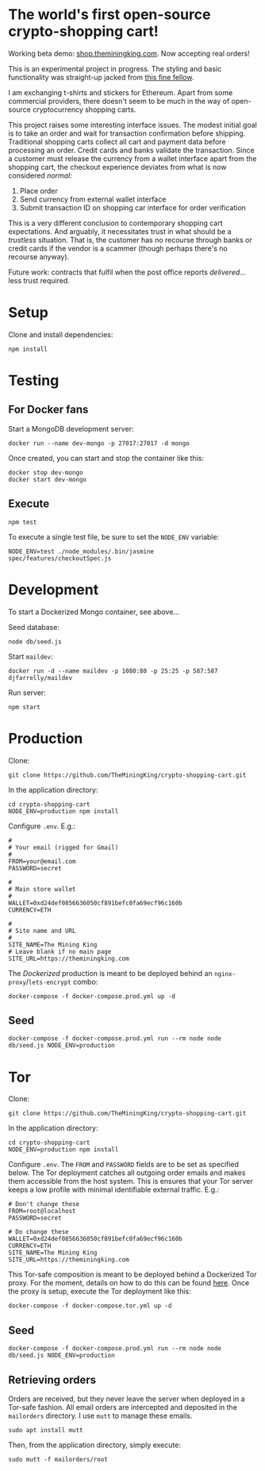 The world's first open-source crypto-shopping cart!
===================================================

Working beta demo: [shop.theminingking.com](https://shop.theminingking.com). Now accepting real orders!

This is an experimental project in progress. The styling and basic functionality was straight-up jacked from [this fine fellow](https://github.com/gabrieleromanato/Node.js-Shopping-Cart).

I am exchanging t-shirts and stickers for Ethereum. Apart from some commercial providers, there doesn't seem to be much in the way of open-source cryptocurrency shopping carts. 

This project raises some interesting interface issues. The modest initial goal is to take an order and wait for transaction confirmation before shipping. Traditional shopping carts collect all cart and payment data before processing an order. Credit cards and banks validate the transaction. Since a customer must release the currency from a wallet interface apart from the shopping cart, the checkout experience deviates from what is now considered _normal_:

1. Place order
2. Send currency from external wallet interface
3. Submit transaction ID on shopping car interface for order verification

This is a very different conclusion to contemporary shopping cart expectations. And arguably, it necessitates trust in what should be a _trustless_ situation. That is, the customer has no recourse through banks or credit cards if the vendor is a scammer (though perhaps there's no recourse anyway).

Future work: contracts that fulfil when the post office reports _delivered_... less trust required.

# Setup

Clone and install dependencies:

```
npm install
```

# Testing

## For Docker fans

Start a MongoDB development server:

```
docker run --name dev-mongo -p 27017:27017 -d mongo
```

Once created, you can start and stop the container like this:

```
docker stop dev-mongo
docker start dev-mongo
```

## Execute

```
npm test
```

To execute a single test file, be sure to set the `NODE_ENV` variable:

```
NODE_ENV=test ./node_modules/.bin/jasmine spec/features/checkoutSpec.js
```

# Development

To start a Dockerized Mongo container, see above...

Seed database:

```
node db/seed.js
```

Start `maildev`:

```
docker run -d --name maildev -p 1080:80 -p 25:25 -p 587:587 djfarrelly/maildev
```

Run server:

```
npm start
```

# Production

Clone:

```
git clone https://github.com/TheMiningKing/crypto-shopping-cart.git
```

In the application directory:

```
cd crypto-shopping-cart
NODE_ENV=production npm install
```

Configure `.env`. E.g.:

```
#
# Your email (rigged for Gmail)
#
FROM=your@email.com
PASSWORD=secret

#
# Main store wallet
#
WALLET=0xd24def0856636050cf891befc0fa69ecf96c160b
CURRENCY=ETH

#
# Site name and URL
#
SITE_NAME=The Mining King
# Leave blank if no main page
SITE_URL=https://theminingking.com
```

The _Dockerized_ production is meant to be deployed behind an `nginx-proxy`/`lets-encrypt` combo:

```
docker-compose -f docker-compose.prod.yml up -d
```

## Seed

```
docker-compose -f docker-compose.prod.yml run --rm node node db/seed.js NODE_ENV=production
```

# Tor

Clone:

```
git clone https://github.com/TheMiningKing/crypto-shopping-cart.git
```

In the application directory:

```
cd crypto-shopping-cart
NODE_ENV=production npm install
```

Configure `.env`. The `FROM` and `PASSWORD` fields are to be set as specified below. The Tor deployment catches all outgoing order emails and makes them accessible from the host system. This is ensures that your Tor server keeps a low profile with minimal identifiable external traffic. E.g.:

```
# Don't change these
FROM=root@localhost
PASSWORD=secret

# Do change these
WALLET=0xd24def0856636050cf891befc0fa69ecf96c160b
CURRENCY=ETH
SITE_NAME=The Mining King
SITE_URL=https://theminingking.com
```

This Tor-safe composition is meant to be deployed behind a Dockerized Tor proxy. For the moment, details on how to do this can be found [here](https://libertyseeds.ca/2017/12/12/Dockerizing-Tor-to-serve-up-multiple-hidden-web-services/). Once the proxy is setup, execute the Tor deployment like this:

```
docker-compose -f docker-compose.tor.yml up -d
```

## Seed

```
docker-compose -f docker-compose.prod.yml run --rm node node db/seed.js NODE_ENV=production
```

## Retrieving orders

Orders are received, but they never leave the server when deployed in a Tor-safe fashion. All email orders are intercepted and deposited in the `mailorders` directory. I use `mutt` to manage these emails.

```
sudo apt install mutt
```

Then, from the application directory, simply execute:

```
sudo mutt -f mailorders/root
```

